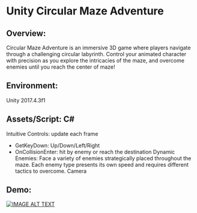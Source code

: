 # Unity Circular Maze Adventure
## Overview:
Circular Maze Adventure is an immersive 3D game where players navigate through a challenging circular labyrinth. Control your animated character with precision as you explore the intricacies of the maze, and overcome enemies until you reach the center of maze!

## Environment:
Unity 2017.4.3f1

## Assets/Script: C#
Intuitive Controls: update each frame 
+ GetKeyDown: Up/Down/Left/Right
+ OnCollisionEnter: hit by enemy or reach the destination
Dynamic Enemies: Face a variety of enemies strategically placed throughout the maze. Each enemy type presents its own speed and requires different tactics to overcome.
Camera

## Demo:
[![IMAGE ALT TEXT](http://img.youtube.com/vi/kpWUjt8VJKw/0.jpg)](https://www.youtube.com/watch?v=kpWUjt8VJKw "Maze Demo")
